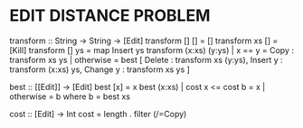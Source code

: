 EDIT DISTANCE PROBLEM
=====================

transform :: String -> String -> [Edit]
transform [] [] = []
transform xs [] = [Kill]
transform [] ys = map Insert ys
transform (x:xs) (y:ys)
  | x == y    = Copy : transform xs ys
  | otherwise = best [ Delete   : transform xs (y:ys),
                       Insert y : transform (x:xs) ys,
                       Change y : transform xs ys ]

best :: [[Edit]] ->  [Edit]
best [x] = x
best (x:xs)
  | cost x <= cost b = x
  | otherwise        = b
    where
    b = best xs

cost :: [Edit] -> Int
cost = length . filter (/=Copy)